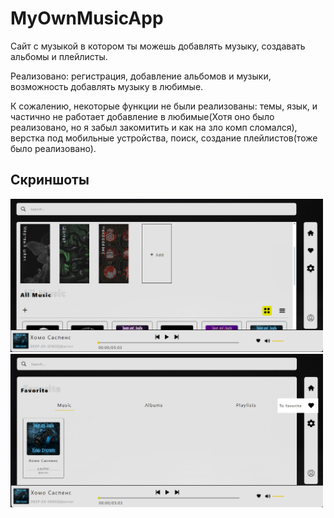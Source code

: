 <h1>MyOwnMusicApp</h1>
<p>Сайт с музыкой в котором ты можешь добавлять музыку, создавать альбомы и плейлисты.</p>
<p>Реализовано: регистрация, добавление альбомов и музыки, возможность добавлять музыку в любимые.</p>
<p>К сожалению, некоторые функции не были реализованы: темы, язык, и частично не работает добавление в любимые(Хотя оно было реализовано, но я забыл закомитить и как на зло комп сломался), верстка под мобильные устройства, поиск, создание плейлистов(тоже было реализовано).</p>
<h2>Скриншоты</h2>
<img src="https://github.com/rigonerty/MyOwnMusicApp/blob/main/Home.jpg" width="500"/>
<img src="https://github.com/rigonerty/MyOwnMusicApp/blob/main/Favorite.jpg" width="500"/>
